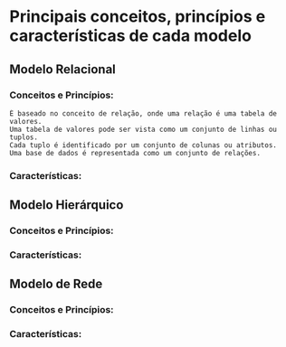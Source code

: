 # Principais conceitos, princípios e características de cada modelo

## Modelo Relacional

### Conceitos e Princípios:

    É baseado no conceito de relação, onde uma relação é uma tabela de valores.
    Uma tabela de valores pode ser vista como um conjunto de linhas ou tuplos.
    Cada tuplo é identificado por um conjunto de colunas ou atributos.
    Uma base de dados é representada como um conjunto de relações.


### Características:

## Modelo Hierárquico

### Conceitos e Princípios:

### Características:

## Modelo de Rede

### Conceitos e Princípios:

### Características:

